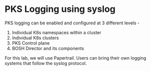 
# PKS Logging using syslog

PKS logging can be enabled and configured at 3 different levels - 

1. Individual K8s namespaces within a cluster
2. Individual K8s clusters
3. PKS Control plane
4. BOSH Director and its components

For this lab, we will use Papertrail. Users can bring their own logging systems that follow the syslog protocol. 
<!--stackedit_data:
eyJoaXN0b3J5IjpbMjEwNjkxNDg0NywxMjI2OTgyMzg5XX0=
-->